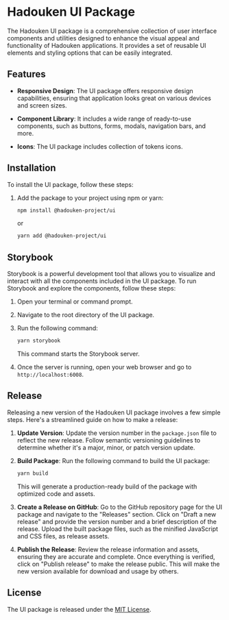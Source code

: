 # Hadouken UI Package

The Hadouken UI package is a comprehensive collection of user interface components and utilities designed to enhance the visual appeal and functionality of Hadouken applications. It provides a set of reusable UI elements and styling options that can be easily integrated.

## Features

- **Responsive Design**: The UI package offers responsive design capabilities, ensuring that application looks great on various devices and screen sizes.

- **Component Library**: It includes a wide range of ready-to-use components, such as buttons, forms, modals, navigation bars, and more.

- **Icons**: The UI package includes collection of tokens icons.

## Installation

To install the UI package, follow these steps:

1. Add the package to your project using npm or yarn:

   ```bash
   npm install @hadouken-project/ui
   ```

   or

   ```bash
   yarn add @hadouken-project/ui
   ```

## Storybook

Storybook is a powerful development tool that allows you to visualize and interact with all the components included in the UI package. To run Storybook and explore the components, follow these steps:

1. Open your terminal or command prompt.

2. Navigate to the root directory of the UI package.

3. Run the following command:

   ```bash
   yarn storybook
   ```

   This command starts the Storybook server.

4. Once the server is running, open your web browser and go to `http://localhost:6008`.

## Release

Releasing a new version of the Hadouken UI package involves a few simple steps. Here's a streamlined guide on how to make a release:

1. **Update Version**: Update the version number in the `package.json` file to reflect the new release. Follow semantic versioning guidelines to determine whether it's a major, minor, or patch version update.

2. **Build Package**: Run the following command to build the UI package:

   ```bash
   yarn build
   ```

   This will generate a production-ready build of the package with optimized code and assets.

3. **Create a Release on GitHub**: Go to the GitHub repository page for the UI package and navigate to the "Releases" section. Click on "Draft a new release" and provide the version number and a brief description of the release. Upload the built package files, such as the minified JavaScript and CSS files, as release assets.

4. **Publish the Release**: Review the release information and assets, ensuring they are accurate and complete. Once everything is verified, click on "Publish release" to make the release public. This will make the new version available for download and usage by others.

## License

The UI package is released under the [MIT License](https://opensource.org/licenses/MIT).

